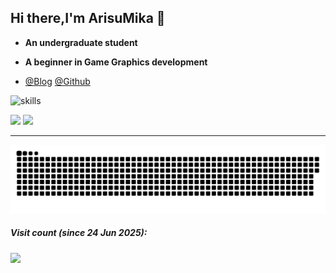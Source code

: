 ## Hi there,I'm ArisuMika 👋
* **An undergraduate student**
* **A beginner in Game Graphics development**

* [@Blog](https://blog.arisumika.top) [@Github](https://github.com/ArisuMika520)

![skills](https://skillicons.dev/icons?perline=14&i=c,cpp,cs,unity,unreal,blender,lua,opencv,vue,html,css,js,python,java,git,github,vscode,visualstudio,md,vim,powershell,cmake,latex,docker,linux,arch,cloudflare,netlify,npm,ps,flask)

![](https://github-readme-stats.vercel.app/api?username=ArisuMika520&locale=en&line_height=33&show_icons=true&hide=&theme=tokyonight&rank_icon=default) ![](https://github-readme-stats.vercel.app/api/top-langs/?username=ArisuMika520&locale=en&line_height=33&theme=tokyonight&langs_count=6&layout=compact)

---

<picture>
  <source media="(prefers-color-scheme: dark)" srcset="https://raw.githubusercontent.com/ArisuMika520/ArisuMika520/main/out/github-snake-dark.svg">
  <source media="(prefers-color-scheme: light)" srcset="https://raw.githubusercontent.com/ArisuMika520/ArisuMika520/main/out/github-snake.svg">
  <img alt="github contribution grid snake animation" src="https://raw.githubusercontent.com/ArisuMika520/ArisuMika520/main/out/github-snake.svg">
</picture>

##### Visit count (since 24 Jun 2025):
![](https://count.getloli.com/@ArisuMika?name=ArisuMika&theme=moebooru-h&padding=7&offset=0&align=top&scale=1&pixelated=1&darkmode=auto)
